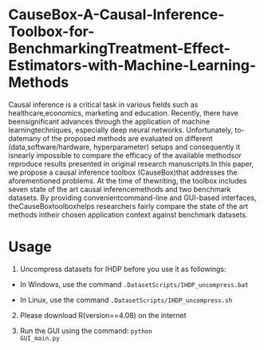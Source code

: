 # CauseBox-A-Causal-Inference-Toolbox-for-BenchmarkingTreatment-Effect-Estimators-with-Machine-Learning-Methods
Causal inference is a critical task in various fields such as healthcare,economics, marketing and education. Recently, there have beensignificant advances through the application of machine learningtechniques, especially deep neural networks. Unfortunately, to-datemany of the proposed methods are evaluated on different (data,software/hardware, hyperparameter) setups and consequently it isnearly impossible to compare the efficacy of the available methodsor reproduce results presented in original research manuscripts.In this paper, we propose a causal inference toolbox (CauseBox)that addresses the aforementioned problems. At the time of thewriting, the toolbox includes seven state of the art causal inferencemethods and two benchmark datasets. By providing convenientcommand-line and GUI-based interfaces, theCauseBoxtoolboxhelps researchers fairly compare the state of the art methods intheir chosen application context against benchmark datasets.

# Usage
1) Uncompress datasets for IHDP before you use it as followings:

- In Windows, use the command <code>.DatasetScripts/IHDP_uncompress.bat</code>

- In Linux, use the command <code>.DatasetScripts/IHDP_uncompress.sh</code>

2) Please download R(version==4.08) on the internet

3) Run the GUI using the command:
<code>python GUI_main.py</code>
